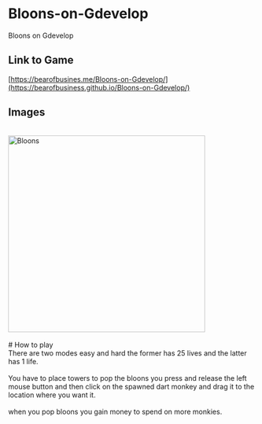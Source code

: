 # Bloons-on-Gdevelop
Bloons on Gdevelop
## Link to Game
[https://bearofbusines.me/Bloons-on-Gdevelop/](https://bearofbusiness.github.io/Bloons-on-Gdevelop/)
<br />
## Images
<br />
<img src="./bloon.png" alt="Bloons" width="400"/>
<br />
<br />
# How to play 
<br />
There are two modes easy and hard the former has 25 lives and the latter has 1 life.
<br />
<br />
You have to place towers to pop the bloons you press and release the left mouse button and then click on the spawned dart monkey and drag it to the location where you want it.
<br />
<br />
when you pop bloons you gain money to spend on more monkies.
